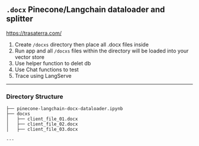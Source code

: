 ## ```.docx``` Pinecone/Langchain dataloader and splitter

https://trasaterra.com/

1. Create ```/docxs``` directory then place all .docx files inside 
2. Run app and all ```/docxs``` files within the directory will be loaded into your vector store
3. Use helper function to delet db 
4. Use Chat functions to test
5. Trace using LangServe
---

### Directory Structure 

```
├── pinecone-langchain-docx-dataloader.ipynb
├── docxs
│   ├── client_file_01.docx
│   ├── client_file_02.docx
│   ├── client_file_03.docx

---


